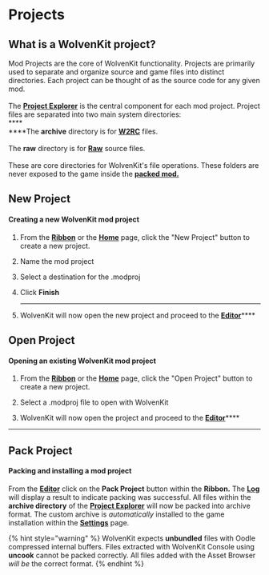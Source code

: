 # Projects

## What is a WolvenKit project?

Mod Projects are the core of WolvenKit functionality. Projects are primarily used to separate and organize source and game files into distinct directories. Each project can be thought of as the source code for any given mod.\
\
The [**Project Explorer**](editor/project-explorer.md) is the central component for each mod project. Project files are separated into two main system directories:\
****\
****The **archive** directory is for [**W2RC**](../help/glossary.md#cr-2-w) files.\
\
The **raw** directory is for [**Raw**](../help/glossary.md#raw) source files.\
\
These are core directories for WolvenKit's file operations. These folders are never exposed to the game inside the [**packed mod.**](../help/glossary.md#packed)

## New Project

#### Creating a new WolvenKit mod project

1.  From the [**Ribbon**](ribbon/) or the [**Home**](home.md) page, click the "New Project" button to create a new project.


2.  Name the mod project


3.  Select a destination for the .modproj


4.  Click **Finish**

    ****
5. WolvenKit will now open the new project and proceed to the [**Editor**](editor/)****

## Open Project

#### Opening an existing WolvenKit mod project

1.  From the [**Ribbon**](ribbon/) or the [**Home**](home.md) page, click the "Open Project" button to create a new project.


2.  Select a .modproj file to open with WolvenKit


3. WolvenKit will now open the project and proceed to the [**Editor**](editor/)****

****

## Pack Project

#### Packing and installing a mod project



From the [**Editor**](editor/) click on the **Pack Project** button within the **Ribbon.** The [**Log**](editor/log.md) will display a result to indicate packing was successful. All files within the **archive directory** of the [**Project Explorer**](editor/project-explorer.md) will now be packed into archive format. The custom archive is _automatically_ installed to the game installation within the [**Settings**](settings.md) page.

{% hint style="warning" %}
WolvenKit expects **unbundled** files with Oodle compressed internal buffers. Files extracted with WolvenKit Console using **uncook** cannot be packed correctly. All files added with the Asset Browser _will be_ the correct format.
{% endhint %}
